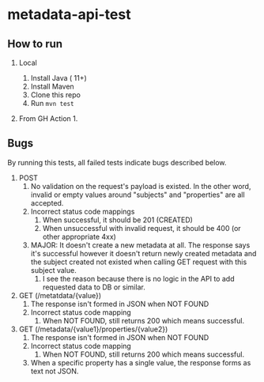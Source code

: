 # metadata-api-test
## How to run
1. Local
   1. Install Java ( 11+)
   2. Install Maven
   3. Clone this repo
   4. Run `mvn test`

2. From GH Action
   1. 
## Bugs 
By running this tests, all failed tests indicate bugs described below.

1. POST 
   1. No validation on the request's payload is existed. In the other word, invalid or empty values around "subjects" and "properties" are all accepted.
   2. Incorrect status code mappings
      1. When successful, it should be 201 (CREATED)
      2. When unsuccessful with invalid request, it should be 400 (or other appropriate 4xx)
   3. MAJOR: It doesn't create a new metadata at all. The response says it's successful however it doesn't return newly created metadata and the subject created not existed when calling GET request with this subject value.
      1. I see the reason because there is no logic in the API to add requested data to DB or similar.
2. GET (/metatdata/{value})
   1. The response isn't formed in JSON when NOT FOUND
   2. Incorrect status code mapping
      1. When NOT FOUND, still returns 200 which means successful.
3. GET (/metadata/{value1}/properties/{value2})
    1. The response isn't formed in JSON when NOT FOUND
    2. Incorrect status code mapping
       1. When NOT FOUND, still returns 200 which means successful.
    3. When a specific property has a single value, the response forms as text not JSON.